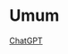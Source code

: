 # Umum

[ChatGPT](Umum%20514b18014c2a45b4828232922cf84f4a/ChatGPT%20f06f6001eaea4e438231b5bdeb1530c8.md)
